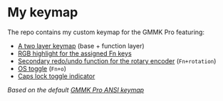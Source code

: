 # My keymap

The repo contains my custom keymap for the GMMK Pro featuring:

- [A two layer keymap](https://github.com/benjamingehl/keymaps/blob/a18a213d4130de9660ab313de588f077688a10cb/benjamingehl/keymap.c#L30-L56) (base + function layer)
- [RGB highlight for the assigned Fn keys](https://github.com/benjamingehl/keymaps/blob/a18a213d4130de9660ab313de588f077688a10cb/benjamingehl/keymap.c#L148-L171)
- [Secondary redo/undo function for the rotary encoder](https://github.com/benjamingehl/keymaps/blob/a18a213d4130de9660ab313de588f077688a10cb/benjamingehl/keymap.c#L61-L106) (`Fn+rotation`)
- [OS toggle](https://github.com/benjamingehl/keymaps/blob/a18a213d4130de9660ab313de588f077688a10cb/benjamingehl/keymap.c#L110-L114) (`Fn+o`)
- [Caps lock toggle indicator](https://github.com/benjamingehl/keymaps/blob/a18a213d4130de9660ab313de588f077688a10cb/benjamingehl/keymap.c#L141-L146)

*Based on the default [GMMK Pro ANSI keymap](https://github.com/qmk/qmk_firmware/blob/master/keyboards/gmmk/pro/ansi/keymaps/default/keymap.c)*